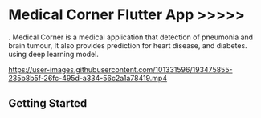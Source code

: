 # Medical Corner Flutter App  >>>>>
.
Medical Corner is a medical application that detection of pneumonia and brain tumour, 
It also provides prediction for heart disease, and diabetes. using deep learning model.
 

https://user-images.githubusercontent.com/101331596/193475855-235b8b5f-26fc-495d-a334-56c2a1a78419.mp4


## Getting Started 


